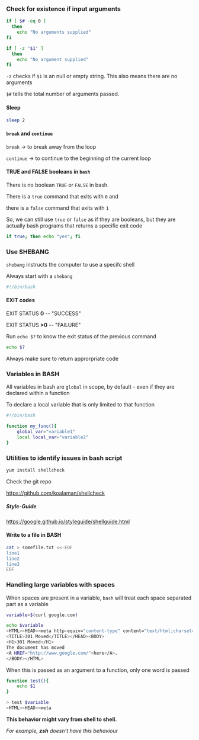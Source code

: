 ### Check for existence if input arguments

```bash
if [ $# -eq 0 ]
  then
    echo "No arguments supplied"
fi
```

```bash
if [ -z "$1" ]
  then
    echo "No argument supplied"
fi
```

`-z` checks if `$1` is an null or empty string. This also means there are no arguments

`$#` tells the total number of arguments passed.

#### Sleep

```bash
sleep 2
```

#### `break` and `continue`

`break` -> to break away from the loop

`continue` -> to continue to the beginning of the current loop

#### TRUE and FALSE booleans in `bash`

There is no boolean `TRUE` or `FALSE` in bash.

There is a `true` command that exits with `0` and 

there is a `false` command that exits with `1`

So, we can still use `true` or `false` as if they are booleans, but they are actually bash programs that returns a specific exit code

```bash
if true; then echo "yes"; fi
```

### Use SHEBANG

`shebang` instructs the computer to use a specifc shell

Always start with a `shebang`

```bash
#!/bin/bash
```

#### EXIT codes

EXIT STATUS **0** -- "SUCCESS"

EXIT STATUS **>0** -- "FAILURE"

Run `echo $?` to know the exit status of the previous command

```bash
echo $?
```

Always make sure to return approrpriate code

### Variables in BASH

All variables in bash are `global` in scope, by default - even if they are declared within a function

To declare a local variable that is only limited to that function

```bash
#!/bin/bash

function my_func(){
	global_var="variable1"
	local local_var="variable2"
}
```

### Utilities to identify issues in bash script

```bash
yum install shellcheck
```

Check the git repo

https://github.com/koalaman/shellcheck

##### Style-Guide

https://google.github.io/styleguide/shellguide.html

#### Write to a file in BASH

```bash
cat > somefile.txt <<-EOF
line1
line2
line3
EOF
```

### Handling large variables with spaces

When spaces are present in a variable, `bash` will treat each space separated part as a variable

```bash
variable=$(curl google.com)

echo $variable
<HTML><HEAD><meta http-equiv="content-type" content="text/html;charset=utf-8">
<TITLE>301 Moved</TITLE></HEAD><BODY>
<H1>301 Moved</H1>
The document has moved
<A HREF="http://www.google.com/">here</A>.
</BODY></HTML>
```

When this is passed as an argument to a function, only one word is passed

```bash
function test(){
	echo $1
}
```

```bash
> test $variable
<HTML><HEAD><meta
```

**This behavior might vary from shell to shell.**

_For example, **zsh** doesn't have this behaviour_

